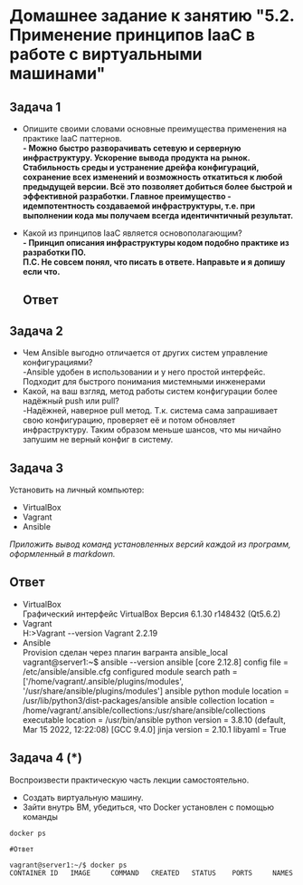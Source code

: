 
# Домашнее задание к занятию "5.2. Применение принципов IaaC в работе с виртуальными машинами"

## Задача 1

- Опишите своими словами основные преимущества применения на практике IaaC паттернов.
<b><br>- Можно быстро разворачивать сетевую и серверную инфраструктуру. Ускорение вывода продукта на рынок. Стабильность среды и устранение дрейфа конфигураций, сохранение всех изменений и возможность откатиться к любой предыдущей версии. Всё это позволяет добиться более быстрой и эффективной разработки. Главное преимущество - идемпотентность создаваемой инфраструктуры, т.е. при выполнении кода мы получаем всегда идентичнтичный результат. </b>
- Какой из принципов IaaC является основополагающим?
<b><br>- Принцип описания инфраструктуры кодом подобно практике из разработки ПО.   
П.С.
Не совсем понял, что писать в ответе. Направьте и я допишу если что.</b>
  
  ## Ответ

## Задача 2

- Чем Ansible выгодно отличается от других систем управление конфигурациями?
  <br>-Ansible удобен в использовании и у него простой интерфейс. Подходит для быстрого понимания мистемными инженерами
- Какой, на ваш взгляд, метод работы систем конфигурации более надёжный push или pull?
  <br>-Надёжней, наверное pull метод. Т.к. система сама запрашивает свою конфигурацию, проверяет её и потом обновляет инфраструктуру. Таким образом меньше шансов, что мы ничайно запушим не верный конфиг в систему.

## Задача 3

Установить на личный компьютер:

- VirtualBox
- Vagrant
- Ansible
  
*Приложить вывод команд установленных версий каждой из программ, оформленный в markdown.*

## Ответ

- VirtualBox
  <br>Графический интерфейс VirtualBox
Версия 6.1.30 r148432 (Qt5.6.2)
- Vagrant
  <br> H:\>Vagrant --version
Vagrant 2.2.19
- Ansible
<br> Provision сделан через плагин вагранта ansible_local
  <br>vagrant@server1:~$ ansible --version
ansible [core 2.12.8]
  config file = /etc/ansible/ansible.cfg
  configured module search path = ['/home/vagrant/.ansible/plugins/modules', '/usr/share/ansible/plugins/modules']
  ansible python module location = /usr/lib/python3/dist-packages/ansible
  ansible collection location = /home/vagrant/.ansible/collections:/usr/share/ansible/collections
  executable location = /usr/bin/ansible
  python version = 3.8.10 (default, Mar 15 2022, 12:22:08) [GCC 9.4.0]
  jinja version = 2.10.1
  libyaml = True


## Задача 4 (*)

Воспроизвести практическую часть лекции самостоятельно.

- Создать виртуальную машину.
- Зайти внутрь ВМ, убедиться, что Docker установлен с помощью команды
```
docker ps

#Ответ

vagrant@server1:~/$ docker ps
CONTAINER ID   IMAGE     COMMAND   CREATED   STATUS    PORTS     NAMES
```